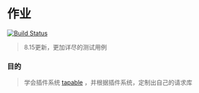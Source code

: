 # 作业

[![Build Status](https://www.travis-ci.org/twlk27/homework2.svg?branch=master)](https://www.travis-ci.org/twlk27/homework2)

> 8.15更新，更加详尽的测试用例

### 目的

> 学会插件系统 [tapable](https://github.com/webpack/tapable) ，并根据插件系统，定制出自己的请求库

